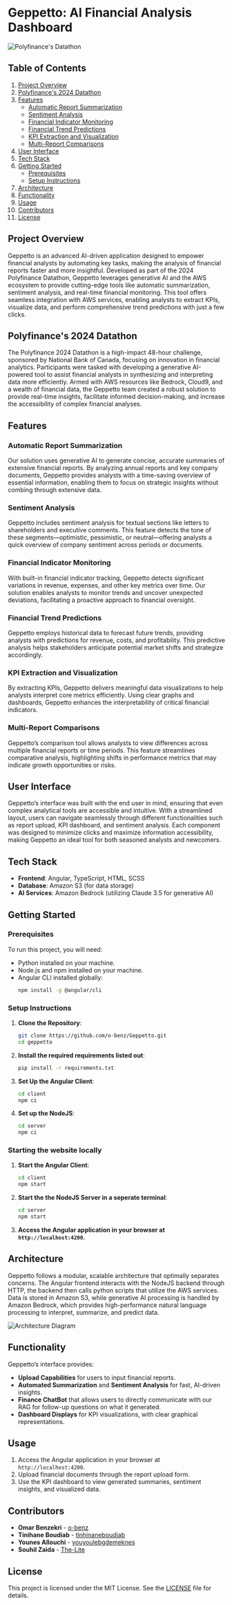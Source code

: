 # Geppetto: AI Financial Analysis Dashboard

![Polyfinance's Datathon](/doc/assets/header.png)

## Table of Contents
1. [Project Overview](#project-overview)
2. [Polyfinance's 2024 Datathon](#polyfinances-2024-datathon)
3. [Features](#features)
   - [Automatic Report Summarization](#automatic-report-summarization)
   - [Sentiment Analysis](#sentiment-analysis)
   - [Financial Indicator Monitoring](#financial-indicator-monitoring)
   - [Financial Trend Predictions](#financial-trend-predictions)
   - [KPI Extraction and Visualization](#kpi-extraction-and-visualization)
   - [Multi-Report Comparisons](#multi-report-comparisons)
4. [User Interface](#user-interface)
5. [Tech Stack](#tech-stack)
6. [Getting Started](#getting-started)
   - [Prerequisites](#prerequisites)
   - [Setup Instructions](#setup-instructions)
7. [Architecture](#architecture)
8. [Functionality](#functionality)
9. [Usage](#usage)
10. [Contributors](#contributors)
11. [License](#license)

## Project Overview
Geppetto is an advanced AI-driven application designed to empower financial analysts by automating key tasks, making the analysis of financial reports faster and more insightful. Developed as part of the 2024 Polyfinance Datathon, Geppetto leverages generative AI and the AWS ecosystem to provide cutting-edge tools like automatic summarization, sentiment analysis, and real-time financial monitoring. This tool offers seamless integration with AWS services, enabling analysts to extract KPIs, visualize data, and perform comprehensive trend predictions with just a few clicks.

## Polyfinance's 2024 Datathon
The Polyfinance 2024 Datathon is a high-impact 48-hour challenge, sponsored by National Bank of Canada, focusing on innovation in financial analytics. Participants were tasked with developing a generative AI-powered tool to assist financial analysts in synthesizing and interpreting data more efficiently. Armed with AWS resources like Bedrock, Cloud9, and a wealth of financial data, the Geppetto team created a robust solution to provide real-time insights, facilitate informed decision-making, and increase the accessibility of complex financial analyses.

## Features
### Automatic Report Summarization
Our solution uses generative AI to generate concise, accurate summaries of extensive financial reports. By analyzing annual reports and key company documents, Geppetto provides analysts with a time-saving overview of essential information, enabling them to focus on strategic insights without combing through extensive data.

### Sentiment Analysis
Geppetto includes sentiment analysis for textual sections like letters to shareholders and executive comments. This feature detects the tone of these segments—optimistic, pessimistic, or neutral—offering analysts a quick overview of company sentiment across periods or documents.

### Financial Indicator Monitoring
With built-in financial indicator tracking, Geppetto detects significant variations in revenue, expenses, and other key metrics over time. Our solution enables analysts to monitor trends and uncover unexpected deviations, facilitating a proactive approach to financial oversight.

### Financial Trend Predictions
Geppetto employs historical data to forecast future trends, providing analysts with predictions for revenue, costs, and profitability. This predictive analysis helps stakeholders anticipate potential market shifts and strategize accordingly.

### KPI Extraction and Visualization
By extracting KPIs, Geppetto delivers meaningful data visualizations to help analysts interpret core metrics efficiently. Using clear graphs and dashboards, Geppetto enhances the interpretability of critical financial indicators.

### Multi-Report Comparisons
Geppetto’s comparison tool allows analysts to view differences across multiple financial reports or time periods. This feature streamlines comparative analysis, highlighting shifts in performance metrics that may indicate growth opportunities or risks.

## User Interface
Geppetto’s interface was built with the end user in mind, ensuring that even complex analytical tools are accessible and intuitive. With a streamlined layout, users can navigate seamlessly through different functionalities such as report upload, KPI dashboard, and sentiment analysis. Each component was designed to minimize clicks and maximize information accessibility, making Geppetto an ideal tool for both seasoned analysts and newcomers.

## Tech Stack
- **Frontend**: Angular, TypeScript, HTML, SCSS
- **Database**: Amazon S3 (for data storage)
- **AI Services**: Amazon Bedrock (utilizing Claude 3.5 for generative AI)

## Getting Started

### Prerequisites
To run this project, you will need:
- Python installed on your machine.
- Node.js and npm installed on your machine.
- Angular CLI installed globally:
  ```bash
  npm install -g @angular/cli
  ```

### Setup Instructions
1. **Clone the Repository**:
   ```bash
   git clone https://github.com/o-benz/Geppetto.git
   cd geppetto
   ```
2. **Install the required requirements listed out**:
   ```bash
   pip install -r requirements.txt
   ```

3. **Set Up the Angular Client**:
   ```bash
   cd client
   npm ci
   ```
4. **Set up the NodeJS**:
   ```bash
   cd server
   npm ci
   ```

### Starting the website locally
1. **Start the Angular Client**:
   ```bash
   cd client
   npm start
   ```
2. **Start the the NodeJS Server in a seperate terminal**:
   ```bash
   cd server
   npm start
   ```
3. **Access the Angular application in your browser at `http://localhost:4200`.**

## Architecture
Geppetto follows a modular, scalable architecture that optimally separates concerns. The Angular frontend interacts with the NodeJS backend through HTTP, the backend then calls python scripts that utilize the AWS services. Data is stored in Amazon S3, while generative AI processing is handled by Amazon Bedrock, which provides high-performance natural language processing to interpret, summarize, and predict data.

![Architecture Diagram](./docs/architecture.png)

## Functionality
Geppetto’s interface provides:
- **Upload Capabilities** for users to input financial reports.
- **Automated Summarization** and **Sentiment Analysis** for fast, AI-driven insights.
- **Finance ChatBot** that allows users to directly communicate with our RAG for follow-up questions on what it generated.
- **Dashboard Displays** for KPI visualizations, with clear graphical representations.

## Usage
1. Access the Angular application in your browser at `http://localhost:4200`.
2. Upload financial documents through the report upload form.
3. Use the KPI dashboard to view generated summaries, sentiment insights, and visualized data.

## Contributors
- **Omar Benzekri** - [o-benz](https://github.com/o-benz)
- **Tinihane Boudiab** - [tinhinaneboudiab](https://github.com/tinhinaneboudiab)
- **Younes Allouchi** - [youyoulebgdemeknes](https://github.com/youyoulebgdemeknes)
- **Souhil Zaida** - [The-Lite](https://github.com/The-Lite)

## License
This project is licensed under the MIT License. See the [LICENSE](LICENSE) file for details.
